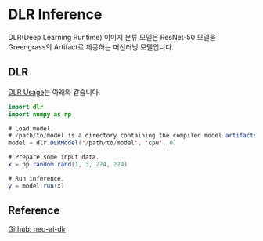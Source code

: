 # DLR Inference

DLR(Deep Learning Runtime) 이미지 분류 모델은 ResNet-50 모델을 Greengrass의 Artifact로 제공하는 머신러닝 모델입니다. 

## DLR 

[DLR Usage](https://github.com/neo-ai/neo-ai-dlr#usage)는 아래와 같습니다. 

```java
import dlr
import numpy as np

# Load model.
# /path/to/model is a directory containing the compiled model artifacts (.so, .params, .json)
model = dlr.DLRModel('/path/to/model', 'cpu', 0)

# Prepare some input data.
x = np.random.rand(1, 3, 224, 224)

# Run inference.
y = model.run(x)
```

## Reference 

[Github: neo-ai-dlr](https://github.com/neo-ai/neo-ai-dlr)

